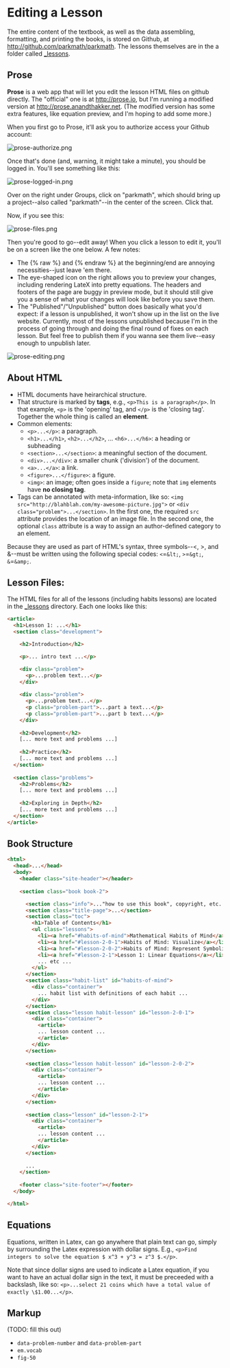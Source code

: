 
# Editing a Lesson

The entire content of the textbook, as well as the data assembling, formatting, and printing the books, is stored on Github, at http://github.com/parkmath/parkmath.  The lessons themselves are in the a folder called [_lessons](https://github.com/parkmath/parkmath/tree/gh-pages/_lessons).

## Prose
**Prose** is a web app that will let you edit the lesson HTML files on github directly.  The "official" one is at http://prose.io, but I'm running a modified version at http://prose.anandthakker.net. (The modified version has some extra features, like equation preview, and I'm hoping to add some more.)

When you first go to Prose, it'll ask you to authorize access your Github account:

![prose-authorize.png](images/prose-authorize.png)

Once that's done (and, warning, it might take a minute), you should be logged in.  You'll see something like this:

![prose-logged-in.png](images/prose-logged-in.png)

Over on the right under Groups, click on "parkmath", which should bring up a project--also called "parkmath"--in the center of the screen.  Click that.

Now, if you see this: 

![prose-files.png](images/prose-files.png)

Then you're good to go--edit away!  When you click a lesson to edit it, you'll be on a screen like the one below.  A few notes:
- The {% raw %} and {% endraw %} at the beginning/end are annoying necessities--just leave 'em there.
- The eye-shaped icon on the right allows you to preview your changes, including rendering LateX into pretty equations.  The headers and footers of the page are buggy in preview mode, but it should still give you a sense of what your changes will look like before you save them.
- The "Published"/"Unpublished" button does basically what you'd expect: if a lesson is unpublished, it won't show up in the list on the live website.  Currently, most of the lessons unpublished because I'm in the process of going through and doing the final round of fixes on each lesson.  But feel free to publish them if you wanna see them live--easy enough to unpublish later.

![prose-editing.png](images/prose-editing.png)



## About HTML

- HTML documents have heirarchical structure.
- That structure is marked by **tags**, e.g., `<p>This is a paragraph</p>`.  In that example, `<p>` is the 'opening' tag, and `</p>` is the 'closing tag'.  Together the whole thing is called an **element**.
- Common elements:
  - `<p>...</p>`: a paragraph.
  - `<h1>...</h1>`, `<h2>...</h2>`, ... `<h6>...</h6>`: a heading or subheading
  - `<section>...</section>`: a meaningful section of the document.
  - `<div>...</div>`: a smaller chunk ('division') of the document.
  - `<a>...</a>`: a link.
  - `<figure>...</figure>`: a figure.
  - `<img>`: an image; often goes inside a `figure`; note that `img` elements have
    **no closing tag**.
- Tags can be annotated with meta-information, like so: `<img src="http://blahblah.com/my-awesome-picture.jpg">` or `<div class="problem">...</section>`.
  In the first one, the required `src` attribute provides the location of an image file.  In
  the second one, the optional `class` attribute is a way to assign an author-defined
  category to an element.

Because they are used as part of HTML's syntax, three symbols--&lt;, &gt;, and &amp;--must
be written using the following special codes: `<`=`&lt;`, `>`=`&gt;`, `&`=`&amp;`.

## Lesson Files:

The HTML files for all of the lessons (including habits lessons) are located in the [_lessons](/parkmath/parkmath/tree/gh-pages/_lessons) directory.  Each one looks
like this:

```html
<article>
  <h1>Lesson 1: ...</h1>
  <section class="development">

    <h2>Introduction</h2>

    <p>... intro text ...</p>

    <div class="problem">
      <p>...problem text...</p>
    </div>
    
    <div class="problem">
      <p>...problem text...</p>
      <p class="problem-part">...part a text...</p>
      <p class="problem-part">...part b text...</p>
    </div>
    
    <h2>Development</h2>
    [... more text and problems ...]
    
    <h2>Practice</h2>
    [... more text and problems ...]
  </section>
  
  <section class="problems">
    <h2>Problems</h2>
    [... more text and problems ...]
    
    <h2>Exploring in Depth</h2>
    [... more text and problems ...]
  </section>
</article>
```

## Book Structure

```html
<html>
  <head>...</head>
  <body>
    <header class="site-header"></header>
    
    <section class="book book-2">

      <section class="info">..."how to use this book", copyright, etc...</section>
      <section class="title-page">...</section>
      <section class="toc">
        <h1>Table of Contents</h1>
        <ul class="lessons">
          <li><a href="#habits-of-mind">Mathematical Habits of Mind</a></li>
          <li><a href="#lesson-2-0-1">Habits of Mind: Visualize</a></li>
          <li><a href="#lesson-2-0-2">Habits of Mind: Represent Symbolically</a></li>
          <li><a href="#lesson-2-1">Lesson 1: Linear Equations</a></li>
          ... etc ...
        </ul>
      </section>
      <section class="habit-list" id="habits-of-mind">
        <div class="container">
          ... habit list with definitions of each habit ...
        </div>
      </section>
      <section class="lesson habit-lesson" id="lesson-2-0-1">
        <div class="container">
          <article>
          ... lesson content ...
          </article>
        </div>
      </section>
      
      <section class="lesson habit-lesson" id="lesson-2-0-2">
        <div class="container">
          <article>
          ... lesson content ...
          </article>
        </div>
      </section>
      
      <section class="lesson" id="lesson-2-1">
        <div class="container">
          <article>
          ... lesson content ...
          </article>
        </div>
      </section>
      
      ...
    </section>
    
    <footer class="site-footer"></footer>
  </body>

</html>
```

## Equations

Equations, written in Latex, can go anywhere that plain text can go, simply by
surrounding the Latex expression with dollar signs.  E.g., `<p>Find integers to
solve the equation $ x^3 + y^3 = z^3 $.</p>`.

Note that since dollar signs are used to indicate a Latex equation, if you want
to have an actual dollar sign in the text, it must be preceeded with a backslash,
like so: `<p>...select 21 coins which have a total value of exactly
\$1.00...</p>`.

## Markup

(TODO: fill this out)

- `data-problem-number` and `data-problem-part`
- `em.vocab`
- `fig-50`
